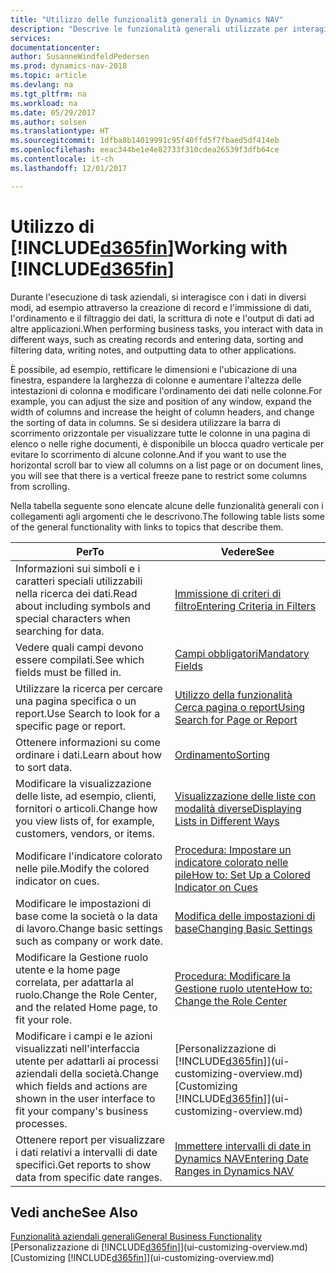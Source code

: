 ```yaml
---
title: "Utilizzo delle funzionalità generali in Dynamics NAV"
description: "Descrive le funzionalità generali utilizzate per interagire con i dati in Dynamics NAV, ad esempio per immettere valori, ordinare dati e modificare le visualizzazioni."
services: 
documentationcenter: 
author: SusanneWindfeldPedersen
ms.prod: dynamics-nav-2018
ms.topic: article
ms.devlang: na
ms.tgt_pltfrm: na
ms.workload: na
ms.date: 05/29/2017
ms.author: solsen
ms.translationtype: HT
ms.sourcegitcommit: 1dfba8b14019991c95f40ffd5f7fbaed5df414eb
ms.openlocfilehash: eeac344be1e4e82733f310cdea26539f3dfb64ce
ms.contentlocale: it-ch
ms.lasthandoff: 12/01/2017

---
```

# <a name="working-with-included365finincludesd365finlongmdmd"></a><span data-ttu-id="9635c-103">Utilizzo di [!INCLUDE[d365fin](includes/d365fin_long_md.md)]</span><span class="sxs-lookup"><span data-stu-id="9635c-103">Working with [!INCLUDE[d365fin](includes/d365fin_long_md.md)]</span></span>
<span data-ttu-id="9635c-104">Durante l'esecuzione di task aziendali, si interagisce con i dati in diversi modi, ad esempio attraverso la creazione di record e l'immissione di dati, l'ordinamento e il filtraggio dei dati, la scrittura di note e l'output di dati ad altre applicazioni.</span><span class="sxs-lookup"><span data-stu-id="9635c-104">When performing business tasks, you interact with data in different ways, such as creating records and entering data, sorting and filtering data, writing notes, and outputting data to other applications.</span></span>

<span data-ttu-id="9635c-105">È possibile, ad esempio, rettificare le dimensioni e l'ubicazione di una finestra, espandere la larghezza di colonne e aumentare l'altezza delle intestazioni di colonna e modificare l'ordinamento dei dati nelle colonne.</span><span class="sxs-lookup"><span data-stu-id="9635c-105">For example, you can adjust the size and position of any window, expand the width of columns and increase the height of column headers, and change the sorting of data in columns.</span></span> <span data-ttu-id="9635c-106">Se si desidera utilizzare la barra di scorrimento orizzontale per visualizzare tutte le colonne in una pagina di elenco o nelle righe documenti, è disponibile un blocca quadro verticale per evitare lo scorrimento di alcune colonne.</span><span class="sxs-lookup"><span data-stu-id="9635c-106">And if you want to use the horizontal scroll bar to view all columns on a list page or on document lines, you will see that there is a vertical freeze pane to restrict some columns from scrolling.</span></span>

<span data-ttu-id="9635c-107">Nella tabella seguente sono elencate alcune delle funzionalità generali con i collegamenti agli argomenti che le descrivono.</span><span class="sxs-lookup"><span data-stu-id="9635c-107">The following table lists some of the general functionality with links to topics that describe them.</span></span>

| <span data-ttu-id="9635c-108">Per</span><span class="sxs-lookup"><span data-stu-id="9635c-108">To</span></span> | <span data-ttu-id="9635c-109">Vedere</span><span class="sxs-lookup"><span data-stu-id="9635c-109">See</span></span> |
| --- | --- |
| <span data-ttu-id="9635c-110">Informazioni sui simboli e i caratteri speciali utilizzabili nella ricerca dei dati.</span><span class="sxs-lookup"><span data-stu-id="9635c-110">Read about including symbols and special characters when searching for data.</span></span> |[<span data-ttu-id="9635c-111">Immissione di criteri di filtro</span><span class="sxs-lookup"><span data-stu-id="9635c-111">Entering Criteria in Filters</span></span>](ui-enter-criteria-filters.md) |
| <span data-ttu-id="9635c-112">Vedere quali campi devono essere compilati.</span><span class="sxs-lookup"><span data-stu-id="9635c-112">See which fields must be filled in.</span></span> |[<span data-ttu-id="9635c-113">Campi obbligatori</span><span class="sxs-lookup"><span data-stu-id="9635c-113">Mandatory Fields</span></span>](ui-mandatory-fields.md) |
| <span data-ttu-id="9635c-114">Utilizzare la ricerca per cercare una pagina specifica o un report.</span><span class="sxs-lookup"><span data-stu-id="9635c-114">Use Search to look for a specific page or report.</span></span> |[<span data-ttu-id="9635c-115">Utilizzo della funzionalità Cerca pagina o report</span><span class="sxs-lookup"><span data-stu-id="9635c-115">Using Search for Page or Report</span></span>](ui-search.md) |
| <span data-ttu-id="9635c-116">Ottenere informazioni su come ordinare i dati.</span><span class="sxs-lookup"><span data-stu-id="9635c-116">Learn about how to sort data.</span></span> |[<span data-ttu-id="9635c-117">Ordinamento</span><span class="sxs-lookup"><span data-stu-id="9635c-117">Sorting</span></span>](ui-sorting.md) |
| <span data-ttu-id="9635c-118">Modificare la visualizzazione delle liste, ad esempio, clienti, fornitori o articoli.</span><span class="sxs-lookup"><span data-stu-id="9635c-118">Change how you view lists of, for example, customers, vendors, or items.</span></span> |[<span data-ttu-id="9635c-119">Visualizzazione delle liste con modalità diverse</span><span class="sxs-lookup"><span data-stu-id="9635c-119">Displaying Lists in Different Ways</span></span>](across-display-lists-different-views.md) |
| <span data-ttu-id="9635c-120">Modificare l'indicatore colorato nelle pile.</span><span class="sxs-lookup"><span data-stu-id="9635c-120">Modify the colored indicator on cues.</span></span> |[<span data-ttu-id="9635c-121">Procedura: Impostare un indicatore colorato nelle pile</span><span class="sxs-lookup"><span data-stu-id="9635c-121">How to: Set Up a Colored Indicator on Cues</span></span>](ui-how-setup-colored-indicator-cues.md) |
| <span data-ttu-id="9635c-122">Modificare le impostazioni di base come la società o la data di lavoro.</span><span class="sxs-lookup"><span data-stu-id="9635c-122">Change basic settings such as company or work date.</span></span> |[<span data-ttu-id="9635c-123">Modifica delle impostazioni di base</span><span class="sxs-lookup"><span data-stu-id="9635c-123">Changing Basic Settings</span></span>](ui-change-basic-settings.md) |
| <span data-ttu-id="9635c-124">Modificare la Gestione ruolo utente e la home page correlata, per adattarla al ruolo.</span><span class="sxs-lookup"><span data-stu-id="9635c-124">Change the Role Center, and the related Home page, to fit your role.</span></span> |[<span data-ttu-id="9635c-125">Procedura: Modificare la Gestione ruolo utente</span><span class="sxs-lookup"><span data-stu-id="9635c-125">How to: Change the Role Center</span></span>](change-role.md) |
| <span data-ttu-id="9635c-126">Modificare i campi e le azioni visualizzati nell'interfaccia utente per adattarli ai processi aziendali della società.</span><span class="sxs-lookup"><span data-stu-id="9635c-126">Change which fields and actions are shown in the user interface to fit your company's business processes.</span></span> |<span data-ttu-id="9635c-127">[Personalizzazione di [!INCLUDE[d365fin](includes/d365fin_md.md)]](ui-customizing-overview.md)</span><span class="sxs-lookup"><span data-stu-id="9635c-127">[Customizing [!INCLUDE[d365fin](includes/d365fin_md.md)]](ui-customizing-overview.md)</span></span> |
| <span data-ttu-id="9635c-128">Ottenere report per visualizzare i dati relativi a intervalli di date specifici.</span><span class="sxs-lookup"><span data-stu-id="9635c-128">Get reports to show data from specific date ranges.</span></span> |[<span data-ttu-id="9635c-129">Immettere intervalli di date in Dynamics NAV</span><span class="sxs-lookup"><span data-stu-id="9635c-129">Entering Date Ranges in Dynamics NAV</span></span>](ui-enter-date-ranges.md) |

## <a name="see-also"></a><span data-ttu-id="9635c-130">Vedi anche</span><span class="sxs-lookup"><span data-stu-id="9635c-130">See Also</span></span>
[<span data-ttu-id="9635c-131">Funzionalità aziendali generali</span><span class="sxs-lookup"><span data-stu-id="9635c-131">General Business Functionality</span></span>](ui-across-business-areas.md)  
<span data-ttu-id="9635c-132">[Personalizzazione di [!INCLUDE[d365fin](includes/d365fin_md.md)]](ui-customizing-overview.md)</span><span class="sxs-lookup"><span data-stu-id="9635c-132">[Customizing [!INCLUDE[d365fin](includes/d365fin_md.md)]](ui-customizing-overview.md)</span></span>  

## 

